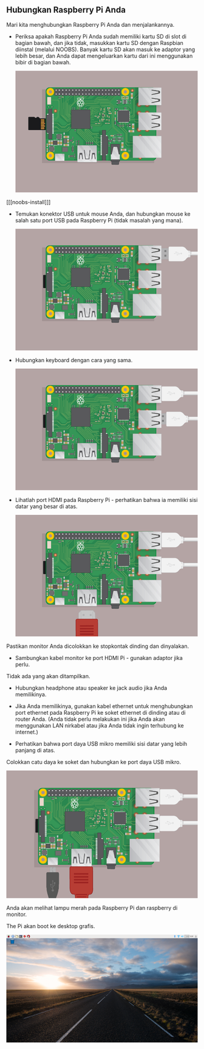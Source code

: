## Hubungkan Raspberry Pi Anda

Mari kita menghubungkan Raspberry Pi Anda dan menjalankannya.

+ Periksa apakah Raspberry Pi Anda sudah memiliki kartu SD di slot di bagian bawah, dan jika tidak, masukkan kartu SD dengan Raspbian diinstal (melalui NOOBS). Banyak kartu SD akan masuk ke adaptor yang lebih besar, dan Anda dapat mengeluarkan kartu dari ini menggunakan bibir di bagian bawah.
    
    ![tangkapan layar](images/pi-sd.png)

[[[noobs-install]]]

+ Temukan konektor USB untuk mouse Anda, dan hubungkan mouse ke salah satu port USB pada Raspberry Pi (tidak masalah yang mana).
    
    ![tangkapan layar](images/pi-mouse.png)

+ Hubungkan keyboard dengan cara yang sama.
    
    ![tangkapan layar](images/pi-keyboard.png)

+ Lihatlah port HDMI pada Raspberry Pi - perhatikan bahwa ia memiliki sisi datar yang besar di atas.
    
    ![tangkapan layar](images/pi-hdmi.png)

Pastikan monitor Anda dicolokkan ke stopkontak dinding dan dinyalakan.

+ Sambungkan kabel monitor ke port HDMI Pi - gunakan adaptor jika perlu.

Tidak ada yang akan ditampilkan.

+ Hubungkan headphone atau speaker ke jack audio jika Anda memilikinya.

+ Jika Anda memilikinya, gunakan kabel ethernet untuk menghubungkan port ethernet pada Raspberry Pi ke soket ethernet di dinding atau di router Anda. (Anda tidak perlu melakukan ini jika Anda akan menggunakan LAN nirkabel atau jika Anda tidak ingin terhubung ke internet.)

+ Perhatikan bahwa port daya USB mikro memiliki sisi datar yang lebih panjang di atas.

Colokkan catu daya ke soket dan hubungkan ke port daya USB mikro.

![tangkapan layar](images/pi-power.png)

Anda akan melihat lampu merah pada Raspberry Pi dan raspberry di monitor.

The Pi akan boot ke desktop grafis.

![tangkapan layar](images/pi-desktop.png)